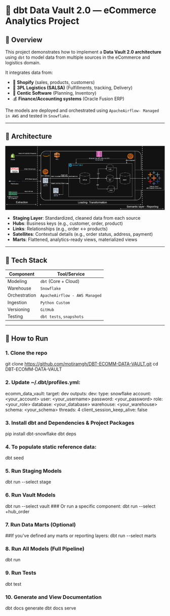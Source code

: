 # 🧱 dbt Data Vault 2.0 — eCommerce Analytics Project

## 🧭 Overview

This project demonstrates how to implement a **Data Vault 2.0 architecture** using `dbt` to model data from multiple sources in the eCommerce and logistics domain.

It integrates data from:
- 🛒 **Shopify** (sales, products, customers)
- 🚚 **3PL Logistics (SALSA)** (Fulfillments, tracking, Delivery)
- 🏢 **Centic Software** (Planning, Inventory)
- 💰 **Finance/Accounting systems** (Oracle Fusion ERP)

The models are deployed and orchestrated using `ApacheAirflow- Managed in AWS` and tested in `Snowflake`.

---

## 🧱 Architecture
![Architecture Diagram](docs/Ecomm_Datavault.png)
- **Staging Layer**: Standardized, cleaned data from each source
- **Hubs**: Business keys (e.g., customer, order, product)
- **Links**: Relationships (e.g., order ↔ products)
- **Satellites**: Contextual details (e.g., order status, address, payment)
- **Marts**: Flattened, analytics-ready views, materialized views

---

## 🧰 Tech Stack

| Component     | Tool/Service                 |
|---------------|------------------------------|
| Modeling      | `dbt` (Core + Cloud)         |
| Warehouse     | `Snowflake`                  |
| Orchestration | `ApacheAirflow - AWS Managed`|
| Ingestion     | `Python Custom`              |
| Versioning    | `GitHub`                     |
| Testing       | `dbt tests`, `snapshots`     |

---

## 🚀 How to Run

### 1. Clone the repo
git clone https://github.com/motiramgh/DBT-ECOMM-DATA-VAULT.git
cd DBT-ECOMM-DATA-VAULT

### 2. Update ~/.dbt/profiles.yml:
ecomm_data_vault:
  target: dev
  outputs:
    dev:
      type: snowflake
      account: <your_account>
      user: <your_username>
      password: <your_password>
      role: <your_role>
      database: <your_database>
      warehouse: <your_warehouse>
      schema: <your_schema>
      threads: 4
      client_session_keep_alive: false

### 3. Install dbt and Dependencies & Project Packages
pip install dbt-snowflake
dbt deps

### 4. To populate static reference data:
dbt seed

### 5. Run Staging Models
dbt run --select stage

### 6. Run Vault Models
dbt run --select vault
    ### Or run a specific component:
    dbt run --select +hub_order
    
### 7. Run Data Marts (Optional)
##If you've defined any marts or reporting layers:
dbt run --select marts

### 8. Run All Models (Full Pipeline)
dbt run

### 9. Run Tests
dbt test

### 10. Generate and View Documentation
dbt docs generate
dbt docs serve